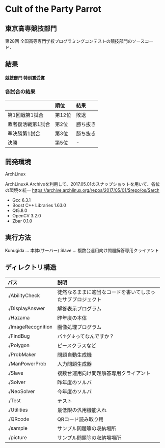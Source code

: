 Cult of the Party Parrot
===
## 東京高専競技部門
第28回 全国高等専門学校プログラミングコンテストの競技部門のソースコード．

## 結果
#### 競技部門 特別賞受賞
### 各試合の結果
|　 | 順位 | 結果 |
|:---|:---|:---|
|第1回戦第1試合 | 第12位 | 敗退 |
|敗者復活戦第1試合 | 第2位 | 勝ち抜き |
|準決勝第1試合 | 第3位 | 勝ち抜き |
|決勝 | 第5位 | - |

## 開発環境
ArchLinux

ArchLinuxA Archiveを利用して、2017.05.01のスナップショットを用いて、各位の環境を統一
https://archive.archlinux.org/repos/2017/05/01/$repo/os/$arch

- Gcc 6.3.1
- Boost C++ Libraries 1.63.0
- Qt5.8.0
- OpenCV 3.2.0
- Zbar 0.1.0

## 実行方法

Kunugida ... 本体(サーバー)
Slave ... 複数台運用向け問題解答専用クライアント

## ディレクトリ構造

| パス              | 説明 |
|:------------------|:-----|
| ./AbilityCheck | 徒然なるままに適当なコードを書いてしまったサブプロジェクト |
| ./DisplayAnswer | 解答表示プログラム |
| ./Hazama | 昨年度の本体 |
| ./ImageRecognition | 画像処理プログラム |
| ./FindBug | バ↑グ↓ってなんですか？ |
| ./Polygon | ピースクラスなど |
| ./ProbMaker | 問題自動生成機 |
| ./ManPowerProb | 人力問題生成器 |
| ./Slave | 複数台運用向け問題解答専用クライアント |
| ./Solver | 昨年度のソルバ |
| ./NeoSolver | 今年度のソルバ |
| ./Test | テスト |
| ./Utilities | 最低限の汎用機能入れ |
| ./QRcode | QRコード読み取り用 |
| ./sample | サンプル問題等の収納場所 |
| ./picture | サンプル問題等の収納場場所 |
